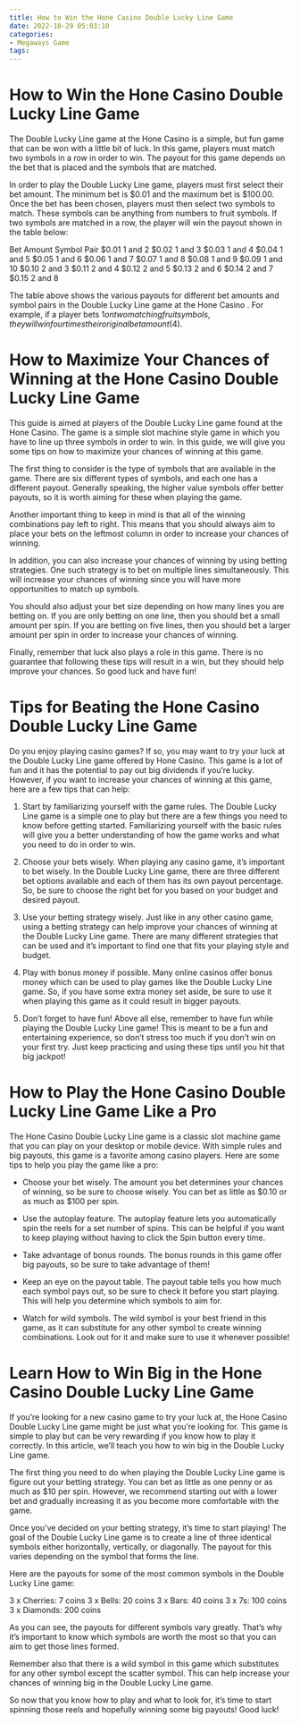 ```yaml
---
title: How to Win the Hone Casino Double Lucky Line Game
date: 2022-10-29 05:03:10
categories:
- Megaways Game
tags:
---
```



#  How to Win the Hone Casino Double Lucky Line Game

The Double Lucky Line game at the Hone Casino is a simple, but fun game that can be won with a little bit of luck. In this game, players must match two symbols in a row in order to win. The payout for this game depends on the bet that is placed and the symbols that are matched.

In order to play the Double Lucky Line game, players must first select their bet amount. The minimum bet is $0.01 and the maximum bet is $100.00. Once the bet has been chosen, players must then select two symbols to match. These symbols can be anything from numbers to fruit symbols. If two symbols are matched in a row, the player will win the payout shown in the table below:

Bet Amount Symbol Pair $0.01 1 and 2 $0.02 1 and 3 $0.03 1 and 4 $0.04 1 and 5 $0.05 1 and 6 $0.06 1 and 7 $0.07 1 and 8 $0.08 1 and 9 $0.09 1 and 10 $0.10 2 and 3 $0.11 2 and 4 $0.12 2 and 5 $0.13 2 and 6 $0.14 2 and 7 $0.15 2 and 8

The table above shows the various payouts for different bet amounts and symbol pairs in the Double Lucky Line game at the Hone Casino . For example, if a player bets $1 on two matching fruit symbols, they will win four times their original bet amount ($4).

#  How to Maximize Your Chances of Winning at the Hone Casino Double Lucky Line Game

This guide is aimed at players of the Double Lucky Line game found at the Hone Casino. The game is a simple slot machine style game in which you have to line up three symbols in order to win. In this guide, we will give you some tips on how to maximize your chances of winning at this game.

The first thing to consider is the type of symbols that are available in the game. There are six different types of symbols, and each one has a different payout. Generally speaking, the higher value symbols offer better payouts, so it is worth aiming for these when playing the game.

Another important thing to keep in mind is that all of the winning combinations pay left to right. This means that you should always aim to place your bets on the leftmost column in order to increase your chances of winning.

In addition, you can also increase your chances of winning by using betting strategies. One such strategy is to bet on multiple lines simultaneously. This will increase your chances of winning since you will have more opportunities to match up symbols.

You should also adjust your bet size depending on how many lines you are betting on. If you are only betting on one line, then you should bet a small amount per spin. If you are betting on five lines, then you should bet a larger amount per spin in order to increase your chances of winning.

Finally, remember that luck also plays a role in this game. There is no guarantee that following these tips will result in a win, but they should help improve your chances. So good luck and have fun!

#  Tips for Beating the Hone Casino Double Lucky Line Game

Do you enjoy playing casino games? If so, you may want to try your luck at the Double Lucky Line game offered by Hone Casino. This game is a lot of fun and it has the potential to pay out big dividends if you’re lucky. However, if you want to increase your chances of winning at this game, here are a few tips that can help:

1. Start by familiarizing yourself with the game rules. The Double Lucky Line game is a simple one to play but there are a few things you need to know before getting started. Familiarizing yourself with the basic rules will give you a better understanding of how the game works and what you need to do in order to win.

2. Choose your bets wisely. When playing any casino game, it’s important to bet wisely. In the Double Lucky Line game, there are three different bet options available and each of them has its own payout percentage. So, be sure to choose the right bet for you based on your budget and desired payout.

3. Use your betting strategy wisely. Just like in any other casino game, using a betting strategy can help improve your chances of winning at the Double Lucky Line game. There are many different strategies that can be used and it’s important to find one that fits your playing style and budget.

4. Play with bonus money if possible. Many online casinos offer bonus money which can be used to play games like the Double Lucky Line game. So, if you have some extra money set aside, be sure to use it when playing this game as it could result in bigger payouts.

5. Don’t forget to have fun! Above all else, remember to have fun while playing the Double Lucky Line game! This is meant to be a fun and entertaining experience, so don’t stress too much if you don’t win on your first try. Just keep practicing and using these tips until you hit that big jackpot!

#  How to Play the Hone Casino Double Lucky Line Game Like a Pro

The Hone Casino Double Lucky Line game is a classic slot machine game that you can play on your desktop or mobile device. With simple rules and big payouts, this game is a favorite among casino players. Here are some tips to help you play the game like a pro:

* Choose your bet wisely. The amount you bet determines your chances of winning, so be sure to choose wisely. You can bet as little as $0.10 or as much as $100 per spin.

* Use the autoplay feature. The autoplay feature lets you automatically spin the reels for a set number of spins. This can be helpful if you want to keep playing without having to click the Spin button every time.

* Take advantage of bonus rounds. The bonus rounds in this game offer big payouts, so be sure to take advantage of them!

* Keep an eye on the payout table. The payout table tells you how much each symbol pays out, so be sure to check it before you start playing. This will help you determine which symbols to aim for.

* Watch for wild symbols. The wild symbol is your best friend in this game, as it can substitute for any other symbol to create winning combinations. Look out for it and make sure to use it whenever possible!

#  Learn How to Win Big in the Hone Casino Double Lucky Line Game

If you’re looking for a new casino game to try your luck at, the Hone Casino Double Lucky Line game might be just what you’re looking for. This game is simple to play but can be very rewarding if you know how to play it correctly. In this article, we’ll teach you how to win big in the Double Lucky Line game.

The first thing you need to do when playing the Double Lucky Line game is figure out your betting strategy. You can bet as little as one penny or as much as $10 per spin. However, we recommend starting out with a lower bet and gradually increasing it as you become more comfortable with the game.

Once you’ve decided on your betting strategy, it’s time to start playing! The goal of the Double Lucky Line game is to create a line of three identical symbols either horizontally, vertically, or diagonally. The payout for this varies depending on the symbol that forms the line.

Here are the payouts for some of the most common symbols in the Double Lucky Line game:

3 x Cherries: 7 coins
3 x Bells: 20 coins
3 x Bars: 40 coins
3 x 7s: 100 coins
3 x Diamonds: 200 coins

As you can see, the payouts for different symbols vary greatly. That’s why it’s important to know which symbols are worth the most so that you can aim to get those lines formed.

Remember also that there is a wild symbol in this game which substitutes for any other symbol except the scatter symbol. This can help increase your chances of winning big in the Double Lucky Line game.

So now that you know how to play and what to look for, it’s time to start spinning those reels and hopefully winning some big payouts! Good luck!
